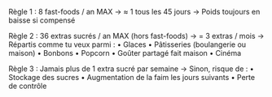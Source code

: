 Règle 1 : 8 fast-foods / an MAX
→ ≈ 1 tous les 45 jours
→ Poids toujours en baisse si compensé

Règle 2 : 36 extras sucrés / an MAX (hors fast-foods)
→ = 3 extras / mois
→ Répartis comme tu veux parmi :
	•	Glaces
	•	Pâtisseries (boulangerie ou maison)
	•	Bonbons
	•	Popcorn
	•	Goûter partagé fait maison
	•	Cinéma

Règle 3 : Jamais plus de 1 extra sucré par semaine
→ Sinon, risque de :
	•	Stockage des sucres
	•	Augmentation de la faim les jours suivants
	•	Perte de contrôle
